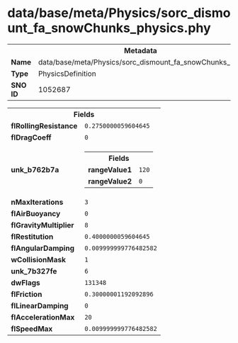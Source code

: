 <h1>data/base/meta/Physics/sorc_dismount_fa_snowChunks_physics.phy</h1><table><tr><th colspan="100%">Metadata</th></tr><tr><td><b>Name</b></td><td>data/base/meta/Physics/sorc_dismount_fa_snowChunks_physics.phy</td></tr><tr><td><b>Type</b></td><td>PhysicsDefinition</td></tr><tr><td><b>SNO ID</b></td><td>1052687</td></tr></table>

<table><tr><th colspan="100%">Fields</th></tr><tr><td><b>flRollingResistance</b></td><td><code>0.2750000059604645</code></td></tr><tr><td><b>flDragCoeff</b></td><td><code>0</code></td></tr><tr><td><b>unk_b762b7a</b></td><td><table><tr><th colspan="100%">Fields</th></tr><tr><td><b>rangeValue1</b></td><td><code>120</code></td></tr><tr><td><b>rangeValue2</b></td><td><code>0</code></td></tr></table>

</td></tr><tr><td><b>nMaxIterations</b></td><td><code>3</code></td></tr><tr><td><b>flAirBuoyancy</b></td><td><code>0</code></td></tr><tr><td><b>flGravityMultiplier</b></td><td><code>8</code></td></tr><tr><td><b>flRestitution</b></td><td><code>0.4000000059604645</code></td></tr><tr><td><b>flAngularDamping</b></td><td><code>0.009999999776482582</code></td></tr><tr><td><b>wCollisionMask</b></td><td><code>1</code></td></tr><tr><td><b>unk_7b327fe</b></td><td><code>6</code></td></tr><tr><td><b>dwFlags</b></td><td><code>131348</code></td></tr><tr><td><b>flFriction</b></td><td><code>0.30000001192092896</code></td></tr><tr><td><b>flLinearDamping</b></td><td><code>0</code></td></tr><tr><td><b>flAccelerationMax</b></td><td><code>20</code></td></tr><tr><td><b>flSpeedMax</b></td><td><code>0.009999999776482582</code></td></tr></table>

